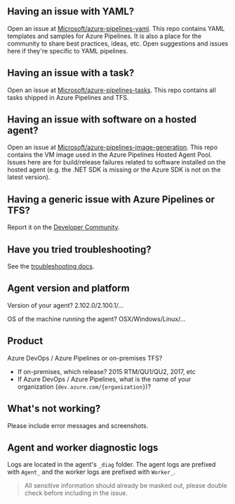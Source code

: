 ## Having an issue with YAML?
Open an issue at [Microsoft/azure-pipelines-yaml](https://github.com/Microsoft/azure-pipelines-yaml). This repo contains YAML templates and samples for Azure Pipelines. It is also a place for the community to share best practices, ideas, etc. Open suggestions and issues here if they're specific to YAML pipelines.

## Having an issue with a task?
Open an issue at [Microsoft/azure-pipelines-tasks](https://github.com/Microsoft/azure-pipelines-tasks). This repo contains all tasks shipped in Azure Pipelines and TFS. 

## Having an issue with software on a hosted agent?
Open an issue at [Microsoft/azure-pipelines-image-generation](https://github.com/Microsoft/azure-pipelines-image-generation). This repo contains the VM image used in the Azure Pipelines Hosted Agent Pool. Issues here are for build/release failures related to software installed on the hosted agent (e.g. the .NET SDK is missing or the Azure SDK is not on the latest version).

## Having a generic issue with Azure Pipelines or TFS?
Report it on the [Developer Community](https://developercommunity.visualstudio.com/spaces/21/index.html).

## Have you tried troubleshooting?
See the [troubleshooting docs](https://docs.microsoft.com/azure/devops/pipelines/troubleshooting).

## Agent version and platform
Version of your agent? 2.102.0/2.100.1/...

OS of the machine running the agent? OSX/Windows/Linux/...

## Product

Azure DevOps / Azure Pipelines or on-premises TFS?

* If on-premises, which release? 2015 RTM/QU1/QU2, 2017, etc
* If Azure DevOps / Azure Pipelines, what is the name of your organization (`dev.azure.com/{organization}`)?

## What's not working?
Please include error messages and screenshots.

## Agent and worker diagnostic logs
Logs are located in the agent's `_diag` folder. The agent logs are prefixed with `Agent_` and the worker logs are prefixed with `Worker_`. 

> All sensitive information should already be masked out, please double check before including in the issue.